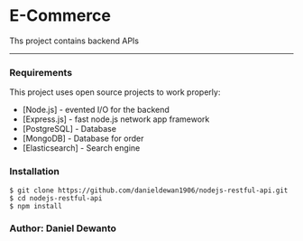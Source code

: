 # E-Commerce

Ths project contains backend APIs

---

### Requirements

This project uses open source projects to work properly:

- [Node.js] - evented I/O for the backend
- [Express.js] - fast node.js network app framework
- [PostgreSQL] - Database
- [MongoDB] - Database for order
- [Elasticsearch] - Search engine

### Installation

    $ git clone https://github.com/danieldewan1906/nodejs-restful-api.git
    $ cd nodejs-restful-api
    $ npm install

### Author: Daniel Dewanto
